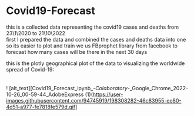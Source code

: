 # Covid19-Forecast
this is a collected data representing the covid19 cases and deaths from 23\1\2020 to 21\10\2022 
<br />
first I prepared the data and combined the cases and deaths data into one so its easier to plot and train
we us FBprophet library from facebook to forecast how many cases will be there in the next 30 days
<br />

this is the plotly geographical plot of the data to visualizing the worldwide spread of Covid-19:
<br />
<br />
<br />
! [alt_text][Covid19_Forecast_ipynb_-_Colaboratory_-_Google_Chrome_2022-10-26_00-59-44_AdobeExpress (1)(https://user-images.githubusercontent.com/94745919/198308282-46c83955-ee80-4d51-a977-fe7818fe579d.gif]


